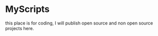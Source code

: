 # MyScripts

this place is for coding, I will publish open source and non open source projects here.
